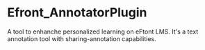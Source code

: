 # Efront_AnnotatorPlugin
A tool to enhanche personalized learning on eFtont LMS.  It's a text annotation tool with sharing-annotation capabilities.
